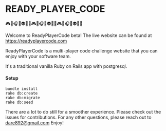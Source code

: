 # READY_PLAYER_CODE
:video_game::game_die::headphones::boom::alien::dancers::skull::video_game::game_die::headphones::boom::alien::dancers::skull::video_game::game_die::headphones::boom::alien::dancers::skull:


Welcome to ReadyPlayerCode beta! The live website can be found at https://readyplayercode.com

ReadyPlayerCode is a multi-player code challenge website that you can enjoy with your software team. 

It's a traditional vanilla Ruby on Rails app with postgresql.

#### Setup
```
bundle install
rake db:create
rake db:migrate
rake db:seed
```

There are a lot to do still for a smoother experience. Please check out the issues for contributions.
For any other questions, please reach out to dare892@gmail.com
Enjoy!
